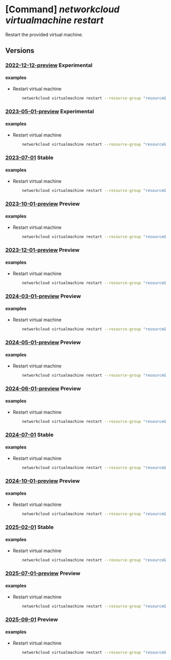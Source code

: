 # [Command] _networkcloud virtualmachine restart_

Restart the provided virtual machine.

## Versions

### [2022-12-12-preview](/Resources/mgmt-plane/L3N1YnNjcmlwdGlvbnMve30vcmVzb3VyY2Vncm91cHMve30vcHJvdmlkZXJzL21pY3Jvc29mdC5uZXR3b3JrY2xvdWQvdmlydHVhbG1hY2hpbmVzL3t9L3Jlc3RhcnQ=/2022-12-12-preview.xml) **Experimental**

<!-- mgmt-plane /subscriptions/{}/resourcegroups/{}/providers/microsoft.networkcloud/virtualmachines/{}/restart 2022-12-12-preview -->

#### examples

- Restart virtual machine
    ```bash
        networkcloud virtualmachine restart --resource-group "resourceGroupName" --name "virtualMachineName"
    ```

### [2023-05-01-preview](/Resources/mgmt-plane/L3N1YnNjcmlwdGlvbnMve30vcmVzb3VyY2Vncm91cHMve30vcHJvdmlkZXJzL21pY3Jvc29mdC5uZXR3b3JrY2xvdWQvdmlydHVhbG1hY2hpbmVzL3t9L3Jlc3RhcnQ=/2023-05-01-preview.xml) **Experimental**

<!-- mgmt-plane /subscriptions/{}/resourcegroups/{}/providers/microsoft.networkcloud/virtualmachines/{}/restart 2023-05-01-preview -->

#### examples

- Restart virtual machine
    ```bash
        networkcloud virtualmachine restart --resource-group "resourceGroupName" --name "virtualMachineName"
    ```

### [2023-07-01](/Resources/mgmt-plane/L3N1YnNjcmlwdGlvbnMve30vcmVzb3VyY2Vncm91cHMve30vcHJvdmlkZXJzL21pY3Jvc29mdC5uZXR3b3JrY2xvdWQvdmlydHVhbG1hY2hpbmVzL3t9L3Jlc3RhcnQ=/2023-07-01.xml) **Stable**

<!-- mgmt-plane /subscriptions/{}/resourcegroups/{}/providers/microsoft.networkcloud/virtualmachines/{}/restart 2023-07-01 -->

#### examples

- Restart virtual machine
    ```bash
        networkcloud virtualmachine restart --resource-group "resourceGroupName" --name "virtualMachineName"
    ```

### [2023-10-01-preview](/Resources/mgmt-plane/L3N1YnNjcmlwdGlvbnMve30vcmVzb3VyY2Vncm91cHMve30vcHJvdmlkZXJzL21pY3Jvc29mdC5uZXR3b3JrY2xvdWQvdmlydHVhbG1hY2hpbmVzL3t9L3Jlc3RhcnQ=/2023-10-01-preview.xml) **Preview**

<!-- mgmt-plane /subscriptions/{}/resourcegroups/{}/providers/microsoft.networkcloud/virtualmachines/{}/restart 2023-10-01-preview -->

#### examples

- Restart virtual machine
    ```bash
        networkcloud virtualmachine restart --resource-group "resourceGroupName" --name "virtualMachineName"
    ```

### [2023-12-01-preview](/Resources/mgmt-plane/L3N1YnNjcmlwdGlvbnMve30vcmVzb3VyY2Vncm91cHMve30vcHJvdmlkZXJzL21pY3Jvc29mdC5uZXR3b3JrY2xvdWQvdmlydHVhbG1hY2hpbmVzL3t9L3Jlc3RhcnQ=/2023-12-01-preview.xml) **Preview**

<!-- mgmt-plane /subscriptions/{}/resourcegroups/{}/providers/microsoft.networkcloud/virtualmachines/{}/restart 2023-12-01-preview -->

#### examples

- Restart virtual machine
    ```bash
        networkcloud virtualmachine restart --resource-group "resourceGroupName" --name "virtualMachineName"
    ```

### [2024-03-01-preview](/Resources/mgmt-plane/L3N1YnNjcmlwdGlvbnMve30vcmVzb3VyY2Vncm91cHMve30vcHJvdmlkZXJzL21pY3Jvc29mdC5uZXR3b3JrY2xvdWQvdmlydHVhbG1hY2hpbmVzL3t9L3Jlc3RhcnQ=/2024-03-01-preview.xml) **Preview**

<!-- mgmt-plane /subscriptions/{}/resourcegroups/{}/providers/microsoft.networkcloud/virtualmachines/{}/restart 2024-03-01-preview -->

#### examples

- Restart virtual machine
    ```bash
        networkcloud virtualmachine restart --resource-group "resourceGroupName" --name "virtualMachineName"
    ```

### [2024-05-01-preview](/Resources/mgmt-plane/L3N1YnNjcmlwdGlvbnMve30vcmVzb3VyY2Vncm91cHMve30vcHJvdmlkZXJzL21pY3Jvc29mdC5uZXR3b3JrY2xvdWQvdmlydHVhbG1hY2hpbmVzL3t9L3Jlc3RhcnQ=/2024-05-01-preview.xml) **Preview**

<!-- mgmt-plane /subscriptions/{}/resourcegroups/{}/providers/microsoft.networkcloud/virtualmachines/{}/restart 2024-05-01-preview -->

#### examples

- Restart virtual machine
    ```bash
        networkcloud virtualmachine restart --resource-group "resourceGroupName" --name "virtualMachineName"
    ```

### [2024-06-01-preview](/Resources/mgmt-plane/L3N1YnNjcmlwdGlvbnMve30vcmVzb3VyY2Vncm91cHMve30vcHJvdmlkZXJzL21pY3Jvc29mdC5uZXR3b3JrY2xvdWQvdmlydHVhbG1hY2hpbmVzL3t9L3Jlc3RhcnQ=/2024-06-01-preview.xml) **Preview**

<!-- mgmt-plane /subscriptions/{}/resourcegroups/{}/providers/microsoft.networkcloud/virtualmachines/{}/restart 2024-06-01-preview -->

#### examples

- Restart virtual machine
    ```bash
        networkcloud virtualmachine restart --resource-group "resourceGroupName" --name "virtualMachineName"
    ```

### [2024-07-01](/Resources/mgmt-plane/L3N1YnNjcmlwdGlvbnMve30vcmVzb3VyY2Vncm91cHMve30vcHJvdmlkZXJzL21pY3Jvc29mdC5uZXR3b3JrY2xvdWQvdmlydHVhbG1hY2hpbmVzL3t9L3Jlc3RhcnQ=/2024-07-01.xml) **Stable**

<!-- mgmt-plane /subscriptions/{}/resourcegroups/{}/providers/microsoft.networkcloud/virtualmachines/{}/restart 2024-07-01 -->

#### examples

- Restart virtual machine
    ```bash
        networkcloud virtualmachine restart --resource-group "resourceGroupName" --name "virtualMachineName"
    ```

### [2024-10-01-preview](/Resources/mgmt-plane/L3N1YnNjcmlwdGlvbnMve30vcmVzb3VyY2Vncm91cHMve30vcHJvdmlkZXJzL21pY3Jvc29mdC5uZXR3b3JrY2xvdWQvdmlydHVhbG1hY2hpbmVzL3t9L3Jlc3RhcnQ=/2024-10-01-preview.xml) **Preview**

<!-- mgmt-plane /subscriptions/{}/resourcegroups/{}/providers/microsoft.networkcloud/virtualmachines/{}/restart 2024-10-01-preview -->

#### examples

- Restart virtual machine
    ```bash
        networkcloud virtualmachine restart --resource-group "resourceGroupName" --name "virtualMachineName"
    ```

### [2025-02-01](/Resources/mgmt-plane/L3N1YnNjcmlwdGlvbnMve30vcmVzb3VyY2Vncm91cHMve30vcHJvdmlkZXJzL21pY3Jvc29mdC5uZXR3b3JrY2xvdWQvdmlydHVhbG1hY2hpbmVzL3t9L3Jlc3RhcnQ=/2025-02-01.xml) **Stable**

<!-- mgmt-plane /subscriptions/{}/resourcegroups/{}/providers/microsoft.networkcloud/virtualmachines/{}/restart 2025-02-01 -->

#### examples

- Restart virtual machine
    ```bash
        networkcloud virtualmachine restart --resource-group "resourceGroupName" --name "virtualMachineName"
    ```

### [2025-07-01-preview](/Resources/mgmt-plane/L3N1YnNjcmlwdGlvbnMve30vcmVzb3VyY2Vncm91cHMve30vcHJvdmlkZXJzL21pY3Jvc29mdC5uZXR3b3JrY2xvdWQvdmlydHVhbG1hY2hpbmVzL3t9L3Jlc3RhcnQ=/2025-07-01-preview.xml) **Preview**

<!-- mgmt-plane /subscriptions/{}/resourcegroups/{}/providers/microsoft.networkcloud/virtualmachines/{}/restart 2025-07-01-preview -->

#### examples

- Restart virtual machine
    ```bash
        networkcloud virtualmachine restart --resource-group "resourceGroupName" --name "virtualMachineName"
    ```

### [2025-09-01](/Resources/mgmt-plane/L3N1YnNjcmlwdGlvbnMve30vcmVzb3VyY2Vncm91cHMve30vcHJvdmlkZXJzL21pY3Jvc29mdC5uZXR3b3JrY2xvdWQvdmlydHVhbG1hY2hpbmVzL3t9L3Jlc3RhcnQ=/2025-09-01.xml) **Preview**

<!-- mgmt-plane /subscriptions/{}/resourcegroups/{}/providers/microsoft.networkcloud/virtualmachines/{}/restart 2025-09-01 -->

#### examples

- Restart virtual machine
    ```bash
        networkcloud virtualmachine restart --resource-group "resourceGroupName" --name "virtualMachineName"
    ```
